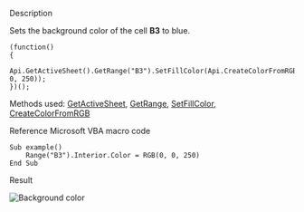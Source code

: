 Description

Sets the background color of the cell **B3** to blue.

```
(function()
{
    Api.GetActiveSheet().GetRange("B3").SetFillColor(Api.CreateColorFromRGB(0, 0, 250));
})();
```

Methods used: [GetActiveSheet](/officeapi/spreadsheetapi/api/getactivesheet), [GetRange](/officeapi/spreadsheetapi/apiworksheet/getrange), [SetFillColor](/officeapi/spreadsheetapi/apirange/setfillcolor), [CreateColorFromRGB](/officeapi/spreadsheetapi/api/createcolorfromrgb)

Reference Microsoft VBA macro code

```
Sub example()
    Range("B3").Interior.Color = RGB(0, 0, 250)
End Sub
```

Result

![Background color](/plugins/background_color.png)
